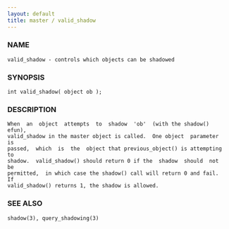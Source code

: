```yaml
---
layout: default
title: master / valid_shadow
---
```


### NAME

    valid_shadow - controls which objects can be shadowed

### SYNOPSIS

    int valid_shadow( object ob );

### DESCRIPTION

    When  an  object  attempts  to  shadow  'ob'  (with the shadow() efun),
    valid_shadow in the master object is called.  One object  parameter  is
    passed,  which  is  the  object that previous_object() is attempting to
    shadow.  valid_shadow() should return 0 if the  shadow  should  not  be
    permitted,  in which case the shadow() call will return 0 and fail.  If
    valid_shadow() returns 1, the shadow is allowed.

### SEE ALSO

    shadow(3), query_shadowing(3)

